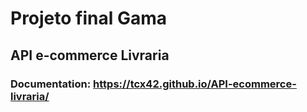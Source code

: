# Projeto final Gama
## API e-commerce Livraria
### Documentation: https://tcx42.github.io/API-ecommerce-livraria/
